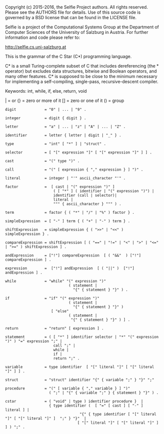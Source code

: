 Copyright (c) 2015-2016, the Selfie Project authors. All rights reserved. Please see the AUTHORS file for details. Use of this source code is governed by a BSD license that can be found in the LICENSE file.

Selfie is a project of the Computational Systems Group at the Department of Computer Sciences of the University of Salzburg in Austria. For further information and code please refer to:

http://selfie.cs.uni-salzburg.at

This is the grammar of the C Star (C*) programming language.

C* is a small Turing-complete subset of C that includes dereferencing (the * operator) but excludes data structures, bitwise and Boolean operators, and many other features. C* is supposed to be close to the minimum necessary for implementing a self-compiling, single-pass, recursive-descent compiler.

Keywords: int, while, if, else, return, void

| = or
{} = zero or more of it
[] = zero or one of it
() = group


```
digit             = "0" | ... | "9" .                                            

integer           = digit { digit } .                                            

letter            = "a" | ... | "z" | "A" | ... | "Z" .                          

identifier        = letter { letter | digit | "_" } .                            

type              = "int" [ "*" ] | "struct" .                      

selector          = [ "[" expression "]" [ "[" expression "]" ] ] .                       

cast              = "(" type ")" .                                                

call              = "(" [ expression { "," expression } ] ")" .        

literal           = integer | "'" ascii_character "'" .                           

factor            =  [ cast | "(" expression ")" ]                                                      
                      ( [ "*" ] ( identifier | "(" expression ")") |
                      identifier (call | selector)|                                                       
                      literal |                                                 
                      """ { ascii_character } """ ) .                           

term              = factor { ( "*" | "/" | "%" ) factor } .                       

simpleExpression  = [ "-" ] term { ( "+" | "-" ) term } .                        

shiftExpression   = simpleExpression { ( ">>" | "<<" ) simpleExpression } .

compareExpression = shiftExpression [ ( "==" | "!=" | "<" | ">" | "<=" | ">=" ) shiftExpression ] .

andExpression     = ["!"] compareExpression  [ ( "&&"  ) ["!"]  compareExpression ] .

expression        =  ["!"] andExpression  [ ( "||" )  ["!"] andExpression ] .

while             = "while" "(" expression ")"
                             ( statement |
                               "{" { statement } "}" ) .

if                = "if" "(" expression ")"
                             ( statement |
                               "{" { statement } "}" )
                     [ "else"
                             ( statement |
                              "{" { statement } "}" ) ] .

return            = "return" [ expression ] .

statement         = ( [ "*" ] identifier selector | "*" "(" expression ")" ) "=" expression ";" |  
                      call ";" |
                      while |
                      if |
                      return ";" .

variable          = type identifier  [ "[" literal "]" [ "[" literal "]" ] ] .

struct            = "struct" identifier "{" { variable ";" } "}" ";" 

procedure         = "(" [ variable { "," variable } ] ")"              
                    ( ";" | "{" { variable ";" } { statement } "}" ) .

cstar             = ( "void" | type ) identifier procedure }  |        
                    { type identifier (  [ "=" [ cast ] [ "-" ] literal ] |
                                  "{" { type identifier [ "[" literal "]" [ "[" literal "]" ]  ";" } "}"  |
                                 [ "[" literal "]" [ "[" literal "]" ] ] ) ";" .  
